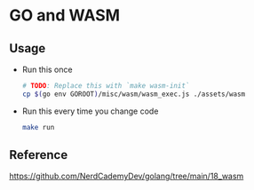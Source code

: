 # GO and WASM

## Usage

- Run this once
  ```bash
  # TODO: Replace this with `make wasm-init`
  cp $(go env GOROOT)/misc/wasm/wasm_exec.js ./assets/wasm
  ```

- Run this every time you change code
  ```bash
  make run
  ```

## Reference
https://github.com/NerdCademyDev/golang/tree/main/18_wasm
